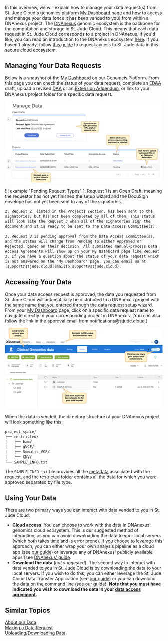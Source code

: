 In this overview, we will explain how to manage your data request(s) from St. Jude Cloud's genomics platform [My Dashboard page](https://platform.stjude.cloud/dashboard) and how to access and manage your data (once it has been vended to you) from within a DNAnexus project.  The [DNAnexus](https://www.dnanexus.com/) genomic ecosystem is the backbone for the computation and storage in St. Jude Cloud. This means that each data request in St. Jude Cloud corresponds to a project in DNAnexus. If you'd like, you can read an introduction to the DNAnexus ecosystem [here](https://documentation.dnanexus.com/). If you haven't already, follow [this guide](../requesting-data/data-request.md) to request access to St. Jude data in this secure cloud ecosystem.


## Managing Your Data Requests

Below is a snapshot of the [My Dashboard](https://platform.stjude.cloud/dashboard) on our Genomcis Platform. From this page you can check the status of your data request, complete an [EDAA](../requesting-data/how-to-fill-out-DAA.md#the-electronic-data-access-agreement-process) draft, upload a revised [DAA](../requesting-data/how-to-fill-out-DAA.md) or an [Extension Addendum](how-to-fill-out-Extension.md), or link to your DNAnexus project folder for a specific data request.

![](../../../images/guides/genomics-platform/managing-data/docs-manage-data-page-labelled-tagged.png)
    

!!! example "Pending Request Types"
    1. Request 1 is an Open Draft, meaning the requestor has not yet finished the setup wizard and the DocuSign envelope has not yet been sent to any of the signatories. 

    2. Request 2, listed in the Projects section, has been sent to the signatories, but has not been completed by all of them. This status will look like the Request 3 when all of the signatories sign the document and it is ready to be sent to the Data Access Committee(s). 

    3. Request 3 is pending approval from the Data Access Committee(s), and the status will change from Pending to either Approved or Rejected, based on their decision. All submitted manual-process Data Access Agreements will show up on your My Dashboard page like Request 3. If you have a question about the status of your data request which is not answered on the "My Dashboard" page, you can email us at [support@stjude.cloud](mailto:support@stjude.cloud).

## Accessing Your Data

Once your data access request is approved, the data you requested from St. Jude Cloud will automatically be distributed to a DNAnexus project with the same name that you entered through the data request setup wizard. From your [My Dashboard](https://platform.stjude.cloud/dashboard) page, click on a specific data request name to navigate directly to your corresponding project in DNAnexus. (You can also follow the link in the approval email from notifications@stjude.cloud.)

![](../../../images/guides/genomics-platform/managing-data/DX-project-page.png)


When the data is vended, the directory structure of your DNAnexus project will look something like this:

```
project_space/
├── restricted/
│   ├── bam/
│   ├── gVCF/
│   ├── Somatic_VCF/
│   └── CNV/
└── SAMPLE_INFO.txt
```

The `SAMPLE_INFO.txt` file provides all the [metadata](../requesting-data/about-our-data.md#metadata) associated with the request, and the restricted folder contains all the data for which you were approved separated by file type. 


## Using Your Data

There are two primary ways you can interact with data vended to you in St. Jude Cloud:

* **Cloud access**. You can choose to work with the data in DNAnexus' genomics cloud ecosystem. This is our suggested method of interaction, as you can avoid downloading the data to your local servers (which both takes time and is error prone). If you choose to leverage this approach, you can either wrap your own analysis pipeline as a cloud app (see [our guide](../analyzing-data/creating-a-cloud-app.md)) or leverage any of DNAnexus' publicly available apps (see [DNAnexus' guide](https://documentation.dnanexus.com/user/running-apps-and-workflows).
* **Download the data** (*not suggested*). The second way to interact with data vended to you in St. Jude Cloud is by downloading the data to your local servers. If you wish to do this, you can either leverage the St. Jude Cloud Data Transfer Application (see [our guide](data-transfer-app.md)) or you can download the data on the command line (see [our guide](../analyzing-data/command-line.md)). **Note that you must have indicated you wish to download the data in your [data access agreement](../requesting-data/how-to-fill-out-DAA.md#the-data-access-agreement).**

## Similar Topics

[About our Data](../requesting-data/about-our-data.md)   
[Making a Data Request](../requesting-data/data-request.md)  
[Uploading/Downloading Data](data-transfer-app.md)   
